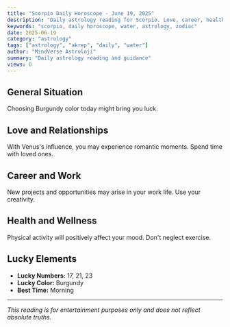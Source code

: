 ```yaml
---
title: "Scorpio Daily Horoscope - June 19, 2025"
description: "Daily astrology reading for Scorpio. Love, career, health and general guidance."
keywords: "scorpio, daily horoscope, water, astrology, zodiac"
date: 2025-06-19
category: "astrology"
tags: ["astrology", "akrep", "daily", "water"]
author: "MindVerse Astroloji"
summary: "Daily astrology reading and guidance"
views: 0
---
```


## General Situation

Choosing Burgundy color today might bring you luck.

## Love and Relationships

With Venus's influence, you may experience romantic moments. Spend time with loved ones.

## Career and Work

New projects and opportunities may arise in your work life. Use your creativity.

## Health and Wellness

Physical activity will positively affect your mood. Don't neglect exercise.

## Lucky Elements

- **Lucky Numbers:** 17, 21, 23
- **Lucky Color:** Burgundy
- **Best Time:** Morning

---

*This reading is for entertainment purposes only and does not reflect absolute truths.*
